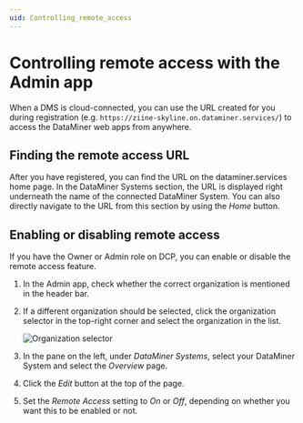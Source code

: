```yaml
---
uid: Controlling_remote_access
---
```


# Controlling remote access with the Admin app

When a DMS is cloud-connected, you can use the URL created for you during registration (e.g. ``https://ziine-skyline.on.dataminer.services/``) to access the DataMiner web apps from anywhere.

## Finding the remote access URL

After you have registered, you can find the URL on the dataminer.services home page. In the DataMiner Systems section, the URL is displayed right underneath the name of the connected DataMiner System. You can also directly navigate to the URL from this section by using the *Home* button.

## Enabling or disabling remote access

If you have the Owner or Admin role on DCP, you can enable or disable the remote access feature.

1. In the Admin app, check whether the correct organization is mentioned in the header bar.

1. If a different organization should be selected, click the organization selector in the top-right corner and select the organization in the list.

   ![Organization selector](~/user-guide/images/CloudAdmin_Selector.png)

1. In the pane on the left, under *DataMiner Systems*, select your DataMiner System and select the *Overview* page.

1. Click the *Edit* button at the top of the page.

1. Set the *Remote Access* setting to *On* or *Off*, depending on whether you want this to be enabled or not.
